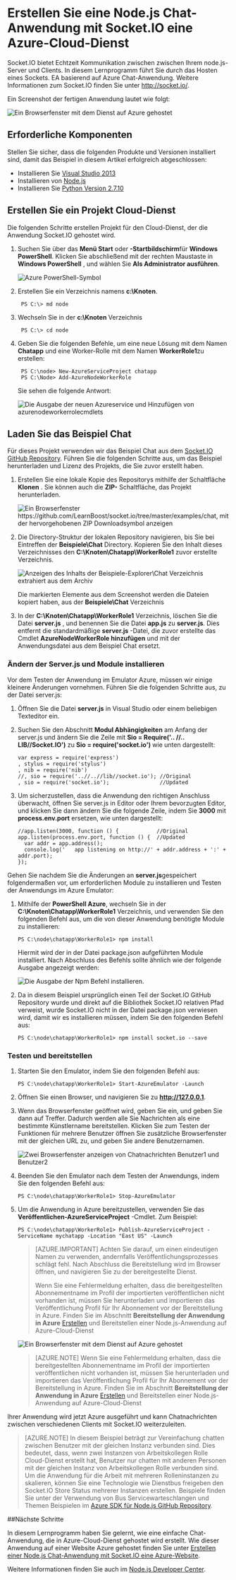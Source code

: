 <properties 
    pageTitle="Node.js-Anwendung, die mithilfe der Socket.io | Microsoft Azure" 
    description="Erfahren Sie, wie socket.io in einer node.js-Anwendung auf Azure verwenden." 
    services="cloud-services" 
    documentationCenter="nodejs" 
    authors="rmcmurray" 
    manager="wpickett" 
    editor=""/>

<tags 
    ms.service="cloud-services" 
    ms.workload="tbd" 
    ms.tgt_pltfrm="na" 
    ms.devlang="nodejs" 
    ms.topic="article" 
    ms.date="08/11/2016" 
    ms.author="robmcm"/>

# <a name="build-a-nodejs-chat-application-with-socketio-on-an-azure-cloud-service"></a>Erstellen Sie eine Node.js Chat-Anwendung mit Socket.IO eine Azure-Cloud-Dienst

Socket.IO bietet Echtzeit Kommunikation zwischen zwischen Ihrem node.js-Server und Clients. In diesem Lernprogramm führt Sie durch das Hosten eines Sockets. EA basierend auf Azure Chat-Anwendung. Weitere Informationen zum Socket.IO finden Sie unter <http://socket.io/>.

Ein Screenshot der fertigen Anwendung lautet wie folgt:

![Ein Browserfenster mit dem Dienst auf Azure gehostet][completed-app]  

## <a name="prerequisites"></a>Erforderliche Komponenten

Stellen Sie sicher, dass die folgenden Produkte und Versionen installiert sind, damit das Beispiel in diesem Artikel erfolgreich abgeschlossen:

* Installieren Sie [Visual Studio 2013](https://www.visualstudio.com/en-us/downloads/download-visual-studio-vs.aspx)
* Installieren von [Node.js](https://nodejs.org/download/)
* Installieren Sie [Python Version 2.7.10](https://www.python.org/)

## <a name="create-a-cloud-service-project"></a>Erstellen Sie ein Projekt Cloud-Dienst

Die folgenden Schritte erstellen Projekt für den Cloud-Dienst, der die Anwendung Socket.IO gehostet wird.

1. Suchen Sie über das **Menü Start** oder **-Startbildschirm**für **Windows PowerShell**. Klicken Sie abschließend mit der rechten Maustaste in **Windows PowerShell** , und wählen Sie **Als Administrator ausführen**.

    ![Azure PowerShell-Symbol][powershell-menu]

2. Erstellen Sie ein Verzeichnis namens **c:\\Knoten**. 
 
        PS C:\> md node

3. Wechseln Sie in der **c:\\Knoten** Verzeichnis
 
        PS C:\> cd node

4. Geben Sie die folgenden Befehle, um eine neue Lösung mit dem Namen **Chatapp** und eine Worker-Rolle mit dem Namen **WorkerRole1**zu erstellen:

        PS C:\node> New-AzureServiceProject chatapp
        PS C:\Node> Add-AzureNodeWorkerRole

    Sie sehen die folgende Antwort:

    ![Die Ausgabe der neuen Azureservice und Hinzufügen von azurenodeworkerrolecmdlets](./media/cloud-services-nodejs-chat-app-socketio/socketio-1.png)

## <a name="download-the-chat-example"></a>Laden Sie das Beispiel Chat

Für dieses Projekt verwenden wir das Beispiel Chat aus dem [Socket.IO GitHub Repository]. Führen Sie die folgenden Schritte aus, um das Beispiel herunterladen und Lizenz des Projekts, die Sie zuvor erstellt haben.

1.  Erstellen Sie eine lokale Kopie des Repositorys mithilfe der Schaltfläche **Klonen** . Sie können auch die **ZIP-** Schaltfläche, das Projekt herunterladen.

    ![Ein Browserfenster https://github.com/LearnBoost/socket.io/tree/master/examples/chat, mit der hervorgehobenen ZIP Downloadsymbol anzeigen][chat-example-view]

3.  Die Directory-Struktur der lokalen Repository navigieren, bis Sie bei Eintreffen der **Beispiele\\Chat** Directory. Kopieren Sie den Inhalt dieses Verzeichnisses den **C:\\Knoten\\Chatapp\\WorkerRole1** zuvor erstellte Verzeichnis.

    ![Anzeigen des Inhalts der Beispiele-Explorer\\Chat Verzeichnis extrahiert aus dem Archiv][chat-contents]

    Die markierten Elemente aus dem Screenshot werden die Dateien kopiert haben, aus der **Beispiele\\Chat** Verzeichnis

4.  In der **C:\\Knoten\\Chatapp\\WorkerRole1** Verzeichnis, löschen Sie die Datei **server.js** , und benennen Sie die Datei **app.js** zu **server.js**. Dies entfernt die standardmäßige **server.js** -Datei, die zuvor erstellte das Cmdlet **AzureNodeWorkerRole hinzufügen** und mit der Anwendungsdatei aus dem Beispiel Chat ersetzt.

### <a name="modify-serverjs-and-install-modules"></a>Ändern der Server.js und Module installieren

Vor dem Testen der Anwendung im Emulator Azure, müssen wir einige kleinere Änderungen vornehmen. Führen Sie die folgenden Schritte aus, zu der Datei server.js:

1.  Öffnen Sie die Datei **server.js** in Visual Studio oder einem beliebigen Texteditor ein.

2.  Suchen Sie den Abschnitt **Modul Abhängigkeiten** am Anfang der server.js und ändern Sie die Zeile mit **Sio = Require('.. //.. LIB//Socket.IO')** zu **Sio = require('socket.io')** wie unten dargestellt:

        var express = require('express')
        , stylus = require('stylus')
        , nib = require('nib')
        //, sio = require('..//..//lib//socket.io'); //Original
        , sio = require('socket.io');                //Updated

3.  Um sicherzustellen, dass die Anwendung den richtigen Anschluss überwacht, öffnen Sie server.js in Editor oder Ihrem bevorzugten Editor, und klicken Sie dann ändern Sie die folgende Zeile, indem Sie **3000** mit **process.env.port** ersetzen, wie unten dargestellt:

        //app.listen(3000, function () {            //Original
        app.listen(process.env.port, function () {  //Updated
          var addr = app.address();
          console.log('   app listening on http://' + addr.address + ':' + addr.port);
        });

Gehen Sie nachdem Sie die Änderungen an **server.js**gespeichert folgendermaßen vor, um erforderlichen Module zu installieren und Testen der Anwendungs im Azure Emulator:

1.  Mithilfe der **PowerShell Azure**, wechseln Sie in der **C:\\Knoten\\Chatapp\\WorkerRole1** Verzeichnis, und verwenden Sie den folgenden Befehl aus, um die von dieser Anwendung benötigte Module zu installieren:

        PS C:\node\chatapp\WorkerRole1> npm install

    Hiermit wird der in der Datei package.json aufgeführten Module installiert. Nach Abschluss des Befehls sollte ähnlich wie der folgende Ausgabe angezeigt werden:

    ![Die Ausgabe der Npm Befehl installieren.][The-output-of-the-npm-install-command]

4.  Da in diesem Beispiel ursprünglich einen Teil der Socket.IO GitHub Repository wurde und direkt auf die Bibliothek Socket.IO relativen Pfad verweist, wurde Socket.IO nicht in der Datei package.json verwiesen wird, damit wir es installieren müssen, indem Sie den folgenden Befehl aus:

        PS C:\node\chatapp\WorkerRole1> npm install socket.io --save

### <a name="test-and-deploy"></a>Testen und bereitstellen

1.  Starten Sie den Emulator, indem Sie den folgenden Befehl aus:

        PS C:\node\chatapp\WorkerRole1> Start-AzureEmulator -Launch

2.  Öffnen Sie einen Browser, und navigieren Sie zu **http://127.0.0.1**.

3.  Wenn das Browserfenster geöffnet wird, geben Sie ein, und geben Sie dann auf Treffer.
    Dadurch werden alle Sie Nachrichten als eine bestimmte Künstlername bereitstellen. Klicken Sie zum Testen der Funktionen für mehrere Benutzer öffnen Sie zusätzliche Browserfenster mit der gleichen URL zu, und geben Sie andere Benutzernamen.

    ![Zwei Browserfenster anzeigen von Chatnachrichten Benutzer1 und Benutzer2](./media/cloud-services-nodejs-chat-app-socketio/socketio-8.png)

3.  Beenden Sie den Emulator nach dem Testen der Anwendungs, indem Sie den folgenden Befehl aus:

        PS C:\node\chatapp\WorkerRole1> Stop-AzureEmulator

4.  Um die Anwendung in Azure bereitzustellen, verwenden Sie das **Veröffentlichen-AzureServiceProject** -Cmdlet. Zum Beispiel:

        PS C:\node\chatapp\WorkerRole1> Publish-AzureServiceProject -ServiceName mychatapp -Location "East US" -Launch

    > [AZURE.IMPORTANT] Achten Sie darauf, um einen eindeutigen Namen zu verwenden, andernfalls Veröffentlichungsprozesses schlägt fehl. Nach Abschluss die Bereitstellung wird im Browser öffnen, und navigieren Sie zu der bereitgestellte Dienst.
    > 
    > Wenn Sie eine Fehlermeldung erhalten, dass die bereitgestellten Abonnementname im Profil der importierten veröffentlichen nicht vorhanden ist, müssen Sie herunterladen und importieren das Veröffentlichung Profil für Ihr Abonnement vor der Bereitstellung in Azure. Finden Sie im Abschnitt **Bereitstellung der Anwendung in Azure** [Erstellen](https://azure.microsoft.com/develop/nodejs/tutorials/getting-started/) und Bereitstellen einer Node.js-Anwendung auf Azure-Cloud-Dienst

    ![Ein Browserfenster mit dem Dienst auf Azure gehostet][completed-app]

    > [AZURE.NOTE] Wenn Sie eine Fehlermeldung erhalten, dass die bereitgestellten Abonnementname im Profil der importierten veröffentlichen nicht vorhanden ist, müssen Sie herunterladen und importieren das Veröffentlichung Profil für Ihr Abonnement vor der Bereitstellung in Azure. Finden Sie im Abschnitt **Bereitstellung der Anwendung in Azure** [Erstellen](https://azure.microsoft.com/develop/nodejs/tutorials/getting-started/) und Bereitstellen einer Node.js-Anwendung auf Azure-Cloud-Dienst

Ihrer Anwendung wird jetzt Azure ausgeführt und kann Chatnachrichten zwischen verschiedenen Clients mit Socket.IO weiterzuleiten.

> [AZURE.NOTE] In diesem Beispiel beträgt zur Vereinfachung chatten zwischen Benutzer mit der gleichen Instanz verbunden sind. Dies bedeutet, dass, wenn zwei Instanzen von Arbeitskollegen Rolle Cloud-Dienst erstellt hat, Benutzer nur chatten mit anderen Personen mit der gleichen Instanz von Arbeitskollegen Rolle verbunden sind. Um die Anwendung für die Arbeit mit mehreren Rolleninstanzen zu skalieren, können Sie eine Technologie wie Dienstbus freigeben den Socket.IO Store Status mehrerer Instanzen erstellen. Beispiele finden Sie unter der Verwendung von Bus Servicewarteschlangen und Themen Beispielen im [Azure SDK für Node.js GitHub Repository](https://github.com/WindowsAzure/azure-sdk-for-node).

##<a name="next-steps"></a>Nächste Schritte

In diesem Lernprogramm haben Sie gelernt, wie eine einfache Chat-Anwendung, die in Azure-Cloud-Dienst gehostet wird erstellt. Wie dieser Anwendung auf einer Website Azure gehostet finden Sie unter [Erstellen einer Node.js Chat-Anwendung mit Socket.IO eine Azure-Website][chatwebsite].

Weitere Informationen finden Sie auch im [Node.js Developer Center](/develop/nodejs/).

  [chatwebsite]: /develop/nodejs/tutorials/website-using-socketio/

  [Azure SLA]: http://www.windowsazure.com/support/sla/
  [Azure SDK for Node.js GitHub repository]: https://github.com/WindowsAzure/azure-sdk-for-node
  [completed-app]: ./media/cloud-services-nodejs-chat-app-socketio/socketio-10.png
  [Azure SDK for Node.js]: https://www.windowsazure.com/develop/nodejs/
  [Node.js Web Application]: https://www.windowsazure.com/develop/nodejs/tutorials/getting-started/
  [Socket.IO GitHub repository]: https://github.com/LearnBoost/socket.io/tree/0.9.14
  [Azure Considerations]: #windowsazureconsiderations
  [Hosting the Chat Example in a Worker Role]: #hostingthechatexampleinawebrole
  [Summary and Next Steps]: #summary
  [powershell-menu]: ./media/cloud-services-nodejs-chat-app-socketio/azure-powershell-start.png

  [chat example]: https://github.com/LearnBoost/socket.io/tree/master/examples/chat
  [chat-example-view]: ./media/cloud-services-nodejs-chat-app-socketio/socketio-22.png
  
  
  [chat-contents]: ./media/cloud-services-nodejs-chat-app-socketio/socketio-5.png
  [The-output-of-the-npm-install-command]: ./media/cloud-services-nodejs-chat-app-socketio/socketio-7.png
  [The output of the Publish-AzureService command]: ./media/cloud-services-nodejs-chat-app-socketio/socketio-9.png
  
 
